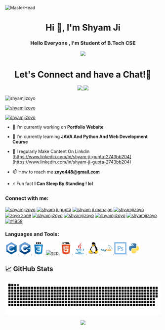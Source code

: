 
![MasterHead](https://github.com/ArshErgon/ArshErgon/blob/main/assets/header/headerImage.jpg?raw=true)

<h1 align="center">Hi 👋, I'm Shyam Ji</h1>
<h3 align="center">Hello Everyone , I'm Student of B.Tech CSE</h3>

<p align="center">
  <img src="https://capsule-render.vercel.app/api?type=waving&color=gradient&text=HEY!&height=100&section=header"/>
</p>

<h1 align="center">
  Let's Connect and have a Chat!💬
</h1>

<p align="center">
<a href="https://www.linkedin.com/in/shyam-ji-gupta-2743bb204/">
  <img height="50" src="https://user-images.githubusercontent.com/46517096/166973395-19676cd8-f8ec-4abf-83ff-da8243505b82.png"/>
</a>
<a href="https://www.instagram.com/shyamjizoyo/">
  <img height="50" src="https://user-images.githubusercontent.com/46517096/166974368-9798f39f-1f46-499c-b14e-81f0a3f83a06.png"/>
</a>
</p>




<p align="left"> <img src="https://komarev.com/ghpvc/?username=shyamjizoyo&label=Profile%20views&color=0e75b6&style=flat" alt="shyamjizoyo" /> </p>

<p align="left"> <a href="https://github.com/ryo-ma/github-profile-trophy"><img src="https://github-profile-trophy.vercel.app/?username=shyamjizoyo" alt="shyamjizoyo" /></a> </p>

<p align="left"> <a href="https://twitter.com/shyamjizoyo" target="blank"><img src="https://img.shields.io/twitter/follow/shyamjizoyo?logo=twitter&style=for-the-badge" alt="shyamjizoyo" /></a> </p>

- 🔭 I’m currently working on **Portfolio Website**

- 🌱 I’m currently learning **JAVA And Python And Web Development Course**

- 📝 I regularly Make Content On Linkdin [https://www.linkedin.com/in/shyam-ji-gupta-2743bb204](https://www.linkedin.com/in/shyam-ji-gupta-2743bb204)

- 📫 How to reach me **zoyo448@gmail.com**

- ⚡ Fun fact **I Can Sleep By Standing ! lol**

<h3 align="left">Connect with me:</h3>
<p align="left">
<a href="https://twitter.com/shyamjizoyo" target="blank"><img align="center" src="https://raw.githubusercontent.com/rahuldkjain/github-profile-readme-generator/master/src/images/icons/Social/twitter.svg" alt="shyamjizoyo" height="30" width="40" /></a>
<a href="https://linkedin.com/in/shyam ji gupta" target="blank"><img align="center" src="https://raw.githubusercontent.com/rahuldkjain/github-profile-readme-generator/master/src/images/icons/Social/linked-in-alt.svg" alt="shyam ji gupta" height="30" width="40" /></a>
<a href="https://fb.com/shyam ji mahajan" target="blank"><img align="center" src="https://raw.githubusercontent.com/rahuldkjain/github-profile-readme-generator/master/src/images/icons/Social/facebook.svg" alt="shyam ji mahajan" height="30" width="40" /></a>
<a href="https://instagram.com/shyamjizoyo" target="blank"><img align="center" src="https://raw.githubusercontent.com/rahuldkjain/github-profile-readme-generator/master/src/images/icons/Social/instagram.svg" alt="shyamjizoyo" height="30" width="40" /></a>
<a href="https://www.youtube.com/c/zoyo zone" target="blank"><img align="center" src="https://raw.githubusercontent.com/rahuldkjain/github-profile-readme-generator/master/src/images/icons/Social/youtube.svg" alt="zoyo zone" height="30" width="40" /></a>
<a href="https://www.codechef.com/users/shyamjizoyo" target="blank"><img align="center" src="https://cdn.jsdelivr.net/npm/simple-icons@3.1.0/icons/codechef.svg" alt="shyamjizoyo" height="30" width="40" /></a>
<a href="https://www.hackerrank.com/shyamjizoyo" target="blank"><img align="center" src="https://raw.githubusercontent.com/rahuldkjain/github-profile-readme-generator/master/src/images/icons/Social/hackerrank.svg" alt="shyamjizoyo" height="30" width="40" /></a>
<a href="https://www.leetcode.com/shyamjizoyo" target="blank"><img align="center" src="https://raw.githubusercontent.com/rahuldkjain/github-profile-readme-generator/master/src/images/icons/Social/leet-code.svg" alt="shyamjizoyo" height="30" width="40" /></a>
<a href="https://auth.geeksforgeeks.org/user/shyamjizoyo" target="blank"><img align="center" src="https://raw.githubusercontent.com/rahuldkjain/github-profile-readme-generator/master/src/images/icons/Social/geeks-for-geeks.svg" alt="shyamjizoyo" height="30" width="40" /></a>
<a href="https://discord.gg/#1958" target="blank"><img align="center" src="https://raw.githubusercontent.com/rahuldkjain/github-profile-readme-generator/master/src/images/icons/Social/discord.svg" alt="#1958" height="30" width="40" /></a>
</p>

<h3 align="left">Languages and Tools:</h3>
<p align="left"> <a href="https://www.cprogramming.com/" target="_blank" rel="noreferrer"> <img src="https://raw.githubusercontent.com/devicons/devicon/master/icons/c/c-original.svg" alt="c" width="40" height="40"/> </a> <a href="https://www.w3schools.com/cpp/" target="_blank" rel="noreferrer"> <img src="https://raw.githubusercontent.com/devicons/devicon/master/icons/cplusplus/cplusplus-original.svg" alt="cplusplus" width="40" height="40"/> </a> <a href="https://www.w3schools.com/css/" target="_blank" rel="noreferrer"> <img src="https://raw.githubusercontent.com/devicons/devicon/master/icons/css3/css3-original-wordmark.svg" alt="css3" width="40" height="40"/> </a> <a href="https://cloud.google.com" target="_blank" rel="noreferrer"> <img src="https://www.vectorlogo.zone/logos/google_cloud/google_cloud-icon.svg" alt="gcp" width="40" height="40"/> </a> <a href="https://www.w3.org/html/" target="_blank" rel="noreferrer"> <img src="https://raw.githubusercontent.com/devicons/devicon/master/icons/html5/html5-original-wordmark.svg" alt="html5" width="40" height="40"/> </a> <a href="https://www.java.com" target="_blank" rel="noreferrer"> <img src="https://raw.githubusercontent.com/devicons/devicon/master/icons/java/java-original.svg" alt="java" width="40" height="40"/> </a> <a href="https://www.linux.org/" target="_blank" rel="noreferrer"> <img src="https://raw.githubusercontent.com/devicons/devicon/master/icons/linux/linux-original.svg" alt="linux" width="40" height="40"/> </a> <a href="https://www.mysql.com/" target="_blank" rel="noreferrer"> <img src="https://raw.githubusercontent.com/devicons/devicon/master/icons/mysql/mysql-original-wordmark.svg" alt="mysql" width="40" height="40"/> </a> <a href="https://www.photoshop.com/en" target="_blank" rel="noreferrer"> <img src="https://raw.githubusercontent.com/devicons/devicon/master/icons/photoshop/photoshop-line.svg" alt="photoshop" width="40" height="40"/> </a> <a href="https://www.python.org" target="_blank" rel="noreferrer"> <img src="https://raw.githubusercontent.com/devicons/devicon/master/icons/python/python-original.svg" alt="python" width="40" height="40"/> </a> </p>


## 📈 GitHub Stats 


<!-- platane/snk works, it just puts it on a new branch -->

 ![mishmanners snake gif](https://github.com/mishmanners/MishManners/blob/output/github-contribution-grid-snake.svg)


<p align="center">
  <img src="https://capsule-render.vercel.app/api?type=waving&color=gradient&height=100&width=100%&section=footer"/>
</p>
